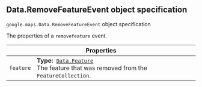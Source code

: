 <h2 id="Data.RemoveFeatureEvent"> Data.RemoveFeatureEvent object specification </h2><p>
<code><span itemprop="path">google.maps</span>.<span itemprop="name">Data.RemoveFeatureEvent</span></code>
object specification
</p><p>The properties of a <code>removefeature</code> event.</p><div class="devsite-table-wrapper"><table class="properties responsive" summary="interface Data.RemoveFeatureEvent - Properties">
<thead>
<tr><th colspan="2">Properties</th>
</tr></thead>
<tbody>
<tr>
<td><code><span>feature</span></code></td>
<td><div><strong>Type:</strong>&nbsp; <code><a href="https://github.com/amenadiel/google-maps-documentation/blob/master/docs/Data.Feature.md">Data.Feature</a></code></div>
<div class="desc">The feature that was removed from the <code>FeatureCollection</code>.</div></td>
</tr>
</tbody>
</table></div>